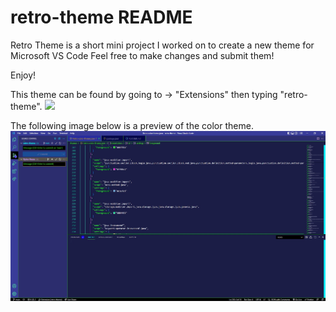 # retro-theme README

Retro Theme is a short mini project I worked on to create a new theme for Microsoft VS Code
Feel free to make changes and submit them!

Enjoy!

This theme can be found by going to -> "Extensions" then typing "retro-theme".
<img src="./vscode\Assets\retroThemeExtension.jpg">

The following image below is a preview of the color theme.
<img src=".vscode\Assets\retroPreview.jpg">
